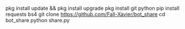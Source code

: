 pkg install update && pkg install upgrade
pkg install git python
pip install requests bs4
git clone https://github.com/Fall-Xavier/bot_share
cd bot_share
python share.py
